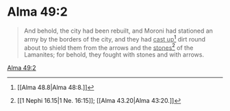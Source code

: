 # Alma 49:2

> And behold, the city had been rebuilt, and Moroni had stationed an army by the borders of the city, and they had <u>cast up</u>[^a] dirt round about to shield them from the arrows and the <u>stones</u>[^b] of the Lamanites; for behold, they fought with stones and with arrows.

[Alma 49:2](https://www.churchofjesuschrist.org/study/scriptures/bofm/alma/49?lang=eng&id=p2#p2)


[^a]: [[Alma 48.8|Alma 48:8.]]
[^b]: [[1 Nephi 16.15|1 Ne. 16:15]]; [[Alma 43.20|Alma 43:20.]]
